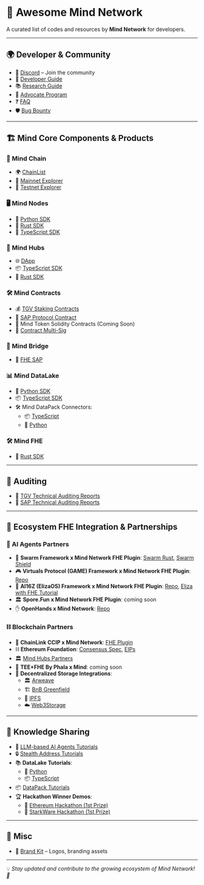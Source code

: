 # 🚀 Awesome Mind Network

A curated list of codes and resources by **Mind Network** for developers.

---

## 🌍 Developer & Community

- 📢 [Discord](https://discord.com/invite/UYj94MJdGJ) – Join the community
- 📖 [Developer Guide](https://docs.mindnetwork.xyz/minddocs/developer-guide)
- 📚 [Research Guide](https://docs.mindnetwork.xyz/minddocs/research-guide)
- 🌱 [Advocate Program](https://docs.mindnetwork.xyz/minddocs/others/advocate-program)
- ❓ [FAQ](https://docs.mindnetwork.xyz/minddocs/others/faq)
- 🛡️ [Bug Bounty](https://bugrap.io/bounties/Mind%20Network)

---

## 🏗️ Mind Core Components & Products

### 🔗 Mind Chain
- 🌍 [ChainList](https://github.com/mind-network/ethereum-lists-chains)
- 🔎 [Mainnet Explorer](https://explorer.mindnetwork.xyz/)
- 🔬 [Testnet Explorer](https://explorer-testnet.mindnetwork.xyz/)

### 🖥️ Mind Nodes
- 🐍 [Python SDK](https://github.com/mind-network/mind-sdk-randgen-py)
- 🦀 [Rust SDK](https://github.com/mind-network/mind-sdk-randgen-rust)
- 🚀 [TypeScript SDK](https://github.com/mind-network/mind-sdk-randgen-ts)

### 🏢 Mind Hubs
- 🌐 [DApp](https://dapp.mindnetwork.xyz/)
- 📦 [TypeScript SDK](https://github.com/mind-network/mind-sdk-hubs-ts)
- 🏦 [Rust SDK](https://github.com/mind-network/mind-sdk-chain-rust)

### 🛠️ Mind Contracts
- 💰 [TGV Staking Contracts](https://github.com/mind-network/mind-restaking-contracts/tree/main/contracts)
- 🔐 [SAP Protocol Contract](https://github.com/mind-network/mind-sap-contracts)
- 🏦 Mind Token Solidity Contracts (Coming Soon)
- 🔏 [Contract Multi-Sig](https://docs.mindnetwork.xyz/minddocs/security-and-privacy/multi-sig-and-timelock)

### 🌉 Mind Bridge
- 🔄 [FHE SAP](https://github.com/mind-network/mind-sap-contracts)

### 📊 Mind DataLake
- 🐍 [Python SDK](https://github.com/mind-network/mind-lake-sdk-python)
- 📦 [TypeScript SDK](https://github.com/mind-network/mind-lake-sdk-typescript)
- 🛠️ Mind DataPack Connectors:
  - 📦 [TypeScript](https://github.com/mind-network/mind-datapack-typescript)
  - 🐍 [Python](https://github.com/mind-network/mind-datapack-python)

### 🛠️ Mind FHE
- 🔐 [Rust SDK](https://github.com/mind-network/mind-sdk-fhe-rust)
---

## 🔎 Auditing
- 📑 [TGV Technical Auditing Reports](https://github.com/mind-network/mind-restaking-contracts/tree/main/audit)
- 📜 [SAP Technical Auditing Reports](https://github.com/mind-network/mind-sap-contracts/tree/main/audit)

---

## 🤝 Ecosystem FHE Integration & Partnerships

### 🤖 AI Agents Partners
- 🤯 **Swarm Framework x Mind Network FHE Plugin**: [Swarm Rust](https://github.com/georgesheth/swarms-rust), [Swarm Shield](https://github.com/georgesheth/swarm-shield)
- 🎮 **Virtuals Protocol (GAME) Framework x Mind Network FHE Plugin**: [Repo](https://github.com/mind-network/mind-virtuals-game-node-integration)
- 🧠 **AI16Z (ElizaOS) Framework x Mind Network FHE Plugin**: [Repo](https://github.com/elizaOS/eliza/tree/main/packages/plugin-mind-network), [Eliza with FHE Tutorial](https://github.com/mind-network/mind-eliza-integration/blob/develop/docs/docs/advanced/eliza-with-fhe.md)
- 🏛️ **Spore.Fun x Mind Network FHE Plugin**: coming soon
- ✋ **OpenHands x Mind Network**: [Repo](https://github.com/georgesheth/OpenHands)

### ⛓️ Blockchain Partners
- 🔗 **ChainLink CCIP x Mind Network**: [FHE Plugin](https://github.com/mind-network/mind-sap-contracts)
- ⛓️ **Ethereum Foundation**: [Consensus Spec](https://github.com/georgesheth/consensus-specs), [EIPs](https://github.com/georgesheth/EIPs)
- 🏛️ [Mind Hubs Partners](https://dapp.mindnetwork.xyz/votetoearn/voteonhubs)
- 🧠 **TEE+FHE By Phala x Mind**: coming soon
- 📂 **Decentralized Storage Integrations**:
  - 🏛️ [Arweave](https://github.com/mind-network/mind-datapack-typescript/blob/main/src/connector/arweaveConnector.ts)
  - 🏗️ [BnB Greenfield](https://github.com/mind-network/mind-datapack-typescript/blob/main/src/connector/greenfieldConnector.ts)
  - 📡 [IPFS](https://github.com/mind-network/mind-datapack-typescript/blob/main/src/connector/ipfsConnector.ts)
  - ☁️ [Web3Storage](https://github.com/mind-network/mind-datapack-typescript/blob/main/src/connector/web3StorageConnector.ts)

---

## 📖 Knowledge Sharing
- 🧠 [LLM-based AI Agents Tutorials](https://github.com/mind-network/Awesome-LLM-based-AI-Agents-Knowledge)
- 🔒 [Stealth Address Tutorials](https://github.com/mind-network/mind-sap-sdk-demo)
- 📚 **DataLake Tutorials**:
  - 🐍 [Python](https://github.com/mind-network/mind-lake-sdk-python/tree/main/tutorial)
  - 📦 [TypeScript](https://github.com/mind-network/mind-lake-sdk-typescript/tree/main/tutorial)
- 📦 [DataPack Tutorials](https://github.com/mind-network/mind-datapack-python/tree/main/examples)
- 🏆 **Hackathon Winner Demos**:
  - 🏅 [Ethereum Hackathon (1st Prize)](https://github.com/mind-network/mind_hackathon_ethereum_sg_2309)
  - 🏅 [StarkWare Hackathon (1st Prize)](https://github.com/mind-network/mind_hackathon_starkware_2302)

---

## 🎨 Misc
- 🎨 [Brand Kit](https://github.com/mind-network/mind-brandkit) – Logos, branding assets

---

💡 *Stay updated and contribute to the growing ecosystem of Mind Network! 🚀*
